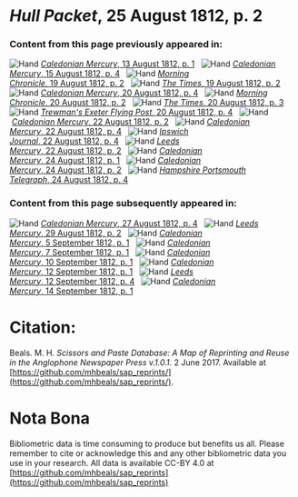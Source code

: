 # *Hull Packet*, 25 August 1812, p. 2  
  
### Content from this page previously appeared in:  
![Hand](http://scissorsandpaste.net/wp-content/uploads/2017/06/smallhandpointer.png) [*Caledonian Mercury*, 13 August 1812, p. 1](https://mhbeals.github.io/sap_html/Caledonian-Mercury/Caledonian-Mercury-13-August-1812-p-1)  
![Hand](http://scissorsandpaste.net/wp-content/uploads/2017/06/smallhandpointer.png) [*Caledonian Mercury*, 15 August 1812, p. 4](https://mhbeals.github.io/sap_html/Caledonian-Mercury/Caledonian-Mercury-15-August-1812-p-4)  
![Hand](http://scissorsandpaste.net/wp-content/uploads/2017/06/smallhandpointer.png) [*Morning Chronicle*, 19 August 1812, p. 2](https://mhbeals.github.io/sap_html/Morning-Chronicle/Morning-Chronicle-19-August-1812-p-2)  
![Hand](http://scissorsandpaste.net/wp-content/uploads/2017/06/smallhandpointer.png) [*The Times*, 19 August 1812, p. 2](https://mhbeals.github.io/sap_html/The-Times/The-Times-19-August-1812-p-2)  
![Hand](http://scissorsandpaste.net/wp-content/uploads/2017/06/smallhandpointer.png) [*Caledonian Mercury*, 20 August 1812, p. 4](https://mhbeals.github.io/sap_html/Caledonian-Mercury/Caledonian-Mercury-20-August-1812-p-4)  
![Hand](http://scissorsandpaste.net/wp-content/uploads/2017/06/smallhandpointer.png) [*Morning Chronicle*, 20 August 1812, p. 2](https://mhbeals.github.io/sap_html/Morning-Chronicle/Morning-Chronicle-20-August-1812-p-2)  
![Hand](http://scissorsandpaste.net/wp-content/uploads/2017/06/smallhandpointer.png) [*The Times*, 20 August 1812, p. 3](https://mhbeals.github.io/sap_html/The-Times/The-Times-20-August-1812-p-3)  
![Hand](http://scissorsandpaste.net/wp-content/uploads/2017/06/smallhandpointer.png) [*Trewman's Exeter Flying Post*, 20 August 1812, p. 4](https://mhbeals.github.io/sap_html/Trewman's-Exeter-Flying-Post/Trewman's-Exeter-Flying-Post-20-August-1812-p-4)  
![Hand](http://scissorsandpaste.net/wp-content/uploads/2017/06/smallhandpointer.png) [*Caledonian Mercury*, 22 August 1812, p. 2](https://mhbeals.github.io/sap_html/Caledonian-Mercury/Caledonian-Mercury-22-August-1812-p-2)  
![Hand](http://scissorsandpaste.net/wp-content/uploads/2017/06/smallhandpointer.png) [*Caledonian Mercury*, 22 August 1812, p. 4](https://mhbeals.github.io/sap_html/Caledonian-Mercury/Caledonian-Mercury-22-August-1812-p-4)  
![Hand](http://scissorsandpaste.net/wp-content/uploads/2017/06/smallhandpointer.png) [*Ipswich Journal*, 22 August 1812, p. 4](https://mhbeals.github.io/sap_html/Ipswich-Journal/Ipswich-Journal-22-August-1812-p-4)  
![Hand](http://scissorsandpaste.net/wp-content/uploads/2017/06/smallhandpointer.png) [*Leeds Mercury*, 22 August 1812, p. 2](https://mhbeals.github.io/sap_html/Leeds-Mercury/Leeds-Mercury-22-August-1812-p-2)  
![Hand](http://scissorsandpaste.net/wp-content/uploads/2017/06/smallhandpointer.png) [*Caledonian Mercury*, 24 August 1812, p. 1](https://mhbeals.github.io/sap_html/Caledonian-Mercury/Caledonian-Mercury-24-August-1812-p-1)  
![Hand](http://scissorsandpaste.net/wp-content/uploads/2017/06/smallhandpointer.png) [*Caledonian Mercury*, 24 August 1812, p. 2](https://mhbeals.github.io/sap_html/Caledonian-Mercury/Caledonian-Mercury-24-August-1812-p-2)  
![Hand](http://scissorsandpaste.net/wp-content/uploads/2017/06/smallhandpointer.png) [*Hampshire Portsmouth Telegraph*, 24 August 1812, p. 4](https://mhbeals.github.io/sap_html/Hampshire-Portsmouth-Telegraph/Hampshire-Portsmouth-Telegraph-24-August-1812-p-4)  
  
### Content from this page subsequently appeared in:  
![Hand](http://scissorsandpaste.net/wp-content/uploads/2017/06/smallhandpointer.png) [*Caledonian Mercury*, 27 August 1812, p. 4](https://mhbeals.github.io/sap_html/Caledonian-Mercury/Caledonian-Mercury-27-August-1812-p-4)  
![Hand](http://scissorsandpaste.net/wp-content/uploads/2017/06/smallhandpointer.png) [*Leeds Mercury*, 29 August 1812, p. 2](https://mhbeals.github.io/sap_html/Leeds-Mercury/Leeds-Mercury-29-August-1812-p-2)  
![Hand](http://scissorsandpaste.net/wp-content/uploads/2017/06/smallhandpointer.png) [*Caledonian Mercury*, 5 September 1812, p. 1](https://mhbeals.github.io/sap_html/Caledonian-Mercury/Caledonian-Mercury-5-September-1812-p-1)  
![Hand](http://scissorsandpaste.net/wp-content/uploads/2017/06/smallhandpointer.png) [*Caledonian Mercury*, 7 September 1812, p. 1](https://mhbeals.github.io/sap_html/Caledonian-Mercury/Caledonian-Mercury-7-September-1812-p-1)  
![Hand](http://scissorsandpaste.net/wp-content/uploads/2017/06/smallhandpointer.png) [*Caledonian Mercury*, 10 September 1812, p. 1](https://mhbeals.github.io/sap_html/Caledonian-Mercury/Caledonian-Mercury-10-September-1812-p-1)  
![Hand](http://scissorsandpaste.net/wp-content/uploads/2017/06/smallhandpointer.png) [*Caledonian Mercury*, 12 September 1812, p. 1](https://mhbeals.github.io/sap_html/Caledonian-Mercury/Caledonian-Mercury-12-September-1812-p-1)  
![Hand](http://scissorsandpaste.net/wp-content/uploads/2017/06/smallhandpointer.png) [*Leeds Mercury*, 12 September 1812, p. 4](https://mhbeals.github.io/sap_html/Leeds-Mercury/Leeds-Mercury-12-September-1812-p-4)  
![Hand](http://scissorsandpaste.net/wp-content/uploads/2017/06/smallhandpointer.png) [*Caledonian Mercury*, 14 September 1812, p. 1](https://mhbeals.github.io/sap_html/Caledonian-Mercury/Caledonian-Mercury-14-September-1812-p-1)  


# Citation: 

Beals. M. H. *Scissors and Paste Database: A Map of Reprinting and Reuse in the Anglophone Newspaper Press v.1.0.1.* 2 June 2017. Available at [https://github.com/mhbeals/sap_reprints/](https://github.com/mhbeals/sap_reprints/). 

# Nota Bona

Bibliometric data is time consuming to produce but benefits us all. Please remember to cite or acknowledge this and any other bibliometric data you use in your research. All data is available CC-BY 4.0 at [https://github.com/mhbeals/sap_reprints](https://github.com/mhbeals/sap_reprints)